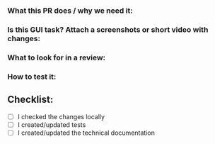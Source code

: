 ### What this PR does / why we need it:

### Is this GUI task? Attach a screenshots or short video with changes:

### What to look for in a review:

### How to test it:

## **Checklist:**

- [ ]  I checked the changes locally
- [ ]  I created/updated tests
- [ ]  I created/updated the technical documentation
